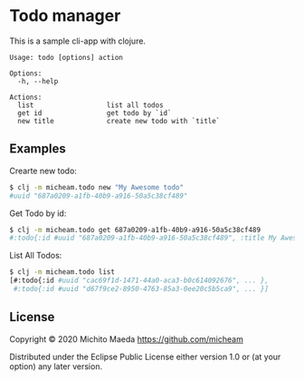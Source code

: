 # Todo manager
This is a sample cli-app with clojure.

```
Usage: todo [options] action

Options:
  -h, --help

Actions:
  list                  list all todos
  get id                get todo by `id`
  new title             create new todo with `title`
```

## Examples

Crearte new todo:

```sh
$ clj -m micheam.todo new "My Awesome todo"
#uuid "687a0209-a1fb-40b9-a916-50a5c38cf489"
```

Get Todo by id:

```sh
$ clj -m micheam.todo get 687a0209-a1fb-40b9-a916-50a5c38cf489
#:todo{:id #uuid "687a0209-a1fb-40b9-a916-50a5c38cf489", :title My Awesome todo, :created-at #inst "2020-01-30T12:56:33.560000000-00:00"}
```

List All Todos:

```sh
$ clj -m micheam.todo list
[#:todo{:id #uuid "cac69f1d-1471-44a0-aca3-b0c614092676", ... },
 #:todo{:id #uuid "d67f9ce2-8950-4763-85a3-0ee20c5b5ca9", ... }]
```

## License

Copyright © 2020 Michito Maeda <https://github.com/micheam>

Distributed under the Eclipse Public License either version 1.0 or (at
your option) any later version.
